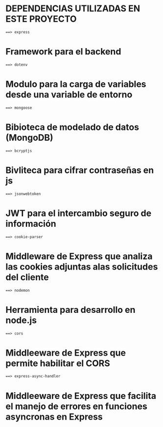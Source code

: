 # DEPENDENCIAS UTILIZADAS EN ESTE PROYECTO

```
==> express
```
# Framework para el backend 
```
==> dotenv
```
# Modulo para la carga de variables desde una variable de entorno 
```
==> mongoose
```
# Bibioteca de modelado de datos (MongoDB)
```
==> bcryptjs
```
# Bivliteca para cifrar contraseñas en js 
```
==> jsonwebtoken
```
# JWT para el intercambio seguro de información
```
==> cookie-parser
```
# Middleware de Express que analiza las cookies adjuntas alas solicitudes del cliente 
```
==> nodemon
```
# Herramienta para desarrollo en node.js
```
==> cors
```
# Middleeware de Express que permite habilitar el CORS
```
==> express-async-handler
```
# Middleeware de Express que facilita el manejo de errores en funciones asyncronas en Express